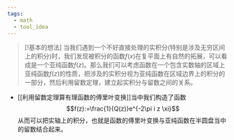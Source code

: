 ```yaml
---
tags:
  - math
  - tool_idea
---
```

> [!基本的想法]
> 当我们遇到一个不好直接处理的实积分(特别是涉及无穷区间上的积分)时，我们发现被积分的函数$f(x)$在复平面上有自然的拓展，可以看成是一个亚纯函数$f(z)$。那么我们可以考虑函数在一个包含实数轴的区域上亚纯函数$f(z)$的性质，把涉及的实积分视为亚纯函数在区域边界上的积分的一部分，然后利用留数定理，建立起实积分与留数之间的关系。


* [[利用留数定理算有理函数的傅里叶变换]]当中我们构造了函数$$f(z):=\frac{1}{Q(z)}e^{-2\pi i z \xi}$$从而可以把实轴上的积分，也就是函数的傅里叶变换与亚纯函数在半圆盘当中的留数结合起来。